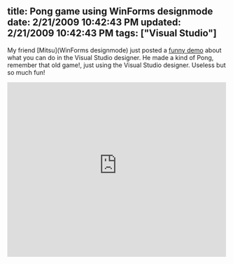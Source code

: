 title: Pong game using WinForms designmode
date: 2/21/2009 10:42:43 PM
updated: 2/21/2009 10:42:43 PM
tags: ["Visual Studio"]
---
My friend [Mitsu](WinForms designmode) just posted a [funny demo](http://blogs.msdn.com/mitsu/archive/2009/02/13/coding4fun-understanding-winforms-designmode.aspx) about what you can do in the Visual Studio designer. He made a kind of Pong, remember that old game!, just using the Visual Studio designer. Useless but so much fun! 

<iframe style="width: 500px; height: 400px" src="http://silverlight.services.live.com/invoke/62703/WinFormsDesignMode/iframe.html?autoplay=0" frameborder="0" scrolling="no" iframe="iframe" mce_src="http://silverlight.services.live.com/invoke/62703/WinFormsDesignMode/iframe.html?autoplay=0">

     </iframe>

